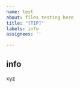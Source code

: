 ```yaml
---
name: test
about: files testing here
title: "[TIP]"
labels: info
assignees: ''

---
```


## info
xyz
